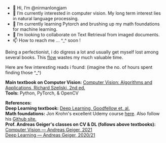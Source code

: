 - 👋 Hi, I’m @nirmanlongjam
- 👀 I’m currently interested in computer vision. My long term interest lies in natural language processing.
- 🌱 I’m currently learning Pytorch and brushing up my math foundations for machine learning.
- 💞️ I’m looking to collaborate on Text Retrieval from imaged documents.
- 📫 How to reach me ... ^_^ soon !

Being a perfectionist, i do digress a lot and usually get myself lost among several books. This <a href="https://en.wikipedia.org/wiki/Flow_(psychology)">flow</a> wastes my much valuable time.

Here are few interesting reads i found: (imagine the no. of hours spent finding those ^_^)

<b>Main textbook on Computer Vision:</b> <a href="https://szeliski.org/Book/">Computer Vision: Algorithms and Applications, Richard Szeliski, 2nd ed.</a>
<br>
<b>Tools:</b> Python, PyTorch, & OpenCV

<b>References:</b>
<br>
<b>Deep Learning textbook:</b> <a href="https://www.deeplearningbook.org/">Deep Learning, Goodfellow et. al.</a>
<br>
<b>Math foundations:</b> Jon Krohn's excellent Udemy course <a href="https://www.udemy.com/course/machine-learning-data-science-foundations-masterclass/">here</a>. Also follow his <a href="https://github.com/jonkrohn/ML-foundations"> Github site.</a>
<br>
<b>Prof. Andreas Geiger's classes on CV & DL (follows above textbooks):</b>
<br>
<a href="https://www.youtube.com/playlist?list=PL05umP7R6ij35L2MHGzis8AEHz7mg381_"> Computer Vision — Andreas Geiger, 2021</a>
<br>
<a href="https://www.youtube.com/playlist?list=PL05umP7R6ij3NTWIdtMbfvX7Z-4WEXRqD">Deep Learning — Andreas Geiger, 2020/21</a>


<!---
nirmanlongjam/nirmanlongjam is a ✨ special ✨ repository because its `README.md` (this file) appears on your GitHub profile.
You can click the Preview link to take a look at your changes.
--->
